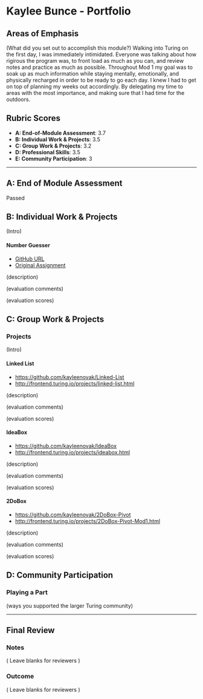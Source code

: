 # Kaylee Bunce -  Portfolio

## Areas of Emphasis

(What did you set out to accomplish this module?)
Walking into Turing on the first day, I was immediately intimidated. Everyone was talking about how rigirous the program was, to front load as much as you can, and review notes and practice as much as possible. Throughout Mod 1 my goal was to soak up as much information while staying mentally, emotionally, and physically recharged in order to be ready to go each day. I knew I had to get on top of planning my weeks out accordingly. By delegating my time to areas with the most importance, and making sure that I had time for the outdoors.

## Rubric Scores

* **A: End-of-Module Assessment**: 3.7
* **B: Individual Work & Projects**: 3.5
* **C: Group Work & Projects**: 3.2
* **D: Professional Skills**: 3.5
* **E: Community Participation**: 3

-----------------------

## A: End of Module Assessment

Passed


## B: Individual Work & Projects

(Intro)

#### Number Guesser

* [GitHub URL]()
* [Original Assignment]()

(description)

(evaluation comments)

(evaluation scores)

## C: Group Work & Projects

### Projects

(Intro)

#### Linked List

* https://github.com/kayleenovak/Linked-List
* http://frontend.turing.io/projects/linked-list.html

(description)

(evaluation comments)

(evaluation scores)

#### IdeaBox

* https://github.com/kayleenovak/IdeaBox
* http://frontend.turing.io/projects/ideabox.html

(description)

(evaluation comments)

(evaluation scores)

#### 2DoBox

* https://github.com/kayleenovak/2DoBox-Pivot
* http://frontend.turing.io/projects/2DoBox-Pivot-Mod1.html

(description)

(evaluation comments)

(evaluation scores)

## D: Community Participation

### Playing a Part

(ways you supported the larger Turing community)

------------------

## Final Review

### Notes

( Leave blanks for reviewers )

### Outcome

( Leave blanks for reviewers )
